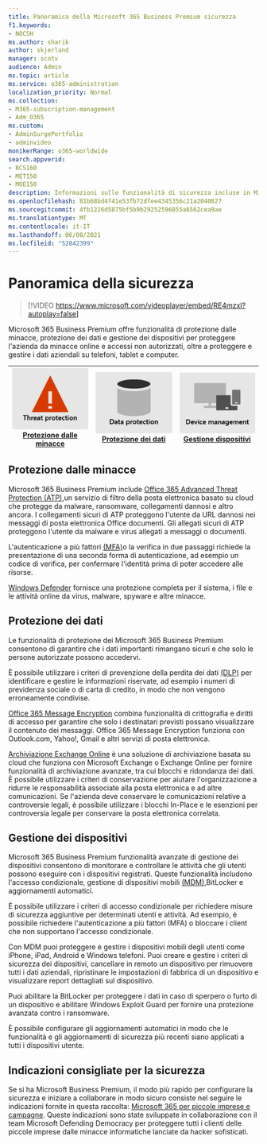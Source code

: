 ```yaml
---
title: Panoramica della Microsoft 365 Business Premium sicurezza
f1.keywords:
- NOCSH
ms.author: sharik
author: skjerland
manager: scotv
audience: Admin
ms.topic: article
ms.service: o365-administration
localization_priority: Normal
ms.collection:
- M365-subscription-management
- Adm_O365
ms.custom:
- AdminSurgePortfolio
- adminvideo
monikerRange: o365-worldwide
search.appverid:
- BCS160
- MET150
- MOE150
description: Informazioni sulle funzionalità di sicurezza incluse in Microsoft 365 per le aziende.
ms.openlocfilehash: 81b68bd4f41e53fb72dfee4345356c21a2040827
ms.sourcegitcommit: 4fb1226d5875bf5b9b29252596855a6562cea9ae
ms.translationtype: MT
ms.contentlocale: it-IT
ms.lasthandoff: 06/08/2021
ms.locfileid: "52842399"
---
```

# <a name="overview-of-security"></a>Panoramica della sicurezza

> [!VIDEO https://www.microsoft.com/videoplayer/embed/RE4mzxI?autoplay=false]

Microsoft 365 Business Premium offre funzionalità di protezione dalle minacce, protezione dei dati e gestione dei dispositivi per proteggere l'azienda da minacce online e accessi non autorizzati, oltre a proteggere e gestire i dati aziendali su telefoni, tablet e computer.

|![Protezione dalle minacce](../media/m365-business-security-threat-protection.png)<br/>[Protezione dalle minacce](#threat-protection)|![Collaborare con un client](../media/m365-business-security-data-protection.png) <br/>[Protezione dei dati](#data-protection) | ![Gestione dei dispositivi](../media/m365-business-security-device-management.png) <br/>[Gestione dispositivi](#device-management) |
|--|--|--|

## <a name="threat-protection"></a>Protezione dalle minacce

Microsoft 365 Business Premium include [Office 365 Advanced Threat Protection (ATP),](safe-links.md)un servizio di filtro della posta elettronica basato su cloud che protegge da malware, ransomware, collegamenti dannosi e altro ancora. I collegamenti sicuri di ATP proteggono l'utente da URL dannosi nei messaggi di posta elettronica Office documenti. Gli allegati sicuri di ATP proteggono l'utente da malware e virus allegati a messaggi o documenti.

L'autenticazione a più fattori [(MFA)](turn-on-mfa.md)o la verifica in due passaggi richiede la presentazione di una seconda forma di autenticazione, ad esempio un codice di verifica, per confermare l'identità prima di poter accedere alle risorse.

[Windows Defender](/windows/security/threat-protection/overview-of-threat-mitigations-in-windows-10) fornisce una protezione completa per il sistema, i file e le attività online da virus, malware, spyware e altre minacce.

## <a name="data-protection"></a>Protezione dei dati

Le funzionalità di protezione dei Microsoft 365 Business Premium consentono di garantire che i dati importanti rimangano sicuri e che solo le persone autorizzate possono accedervi.

È possibile utilizzare i criteri di prevenzione della perdita dei dati [(DLP)](set-up-dlp.md) per identificare e gestire le informazioni riservate, ad esempio i numeri di previdenza sociale o di carta di credito, in modo che non vengono erroneamente condivise.

[Office 365 Message Encryption](/microsoft-365/compliance/ome) combina funzionalità di crittografia e diritti di accesso per garantire che solo i destinatari previsti possano visualizzare il contenuto dei messaggi. Office 365 Message Encryption funziona con Outlook.com, Yahoo!, Gmail e altri servizi di posta elettronica.

[Archiviazione Exchange Online](/office365/servicedescriptions/exchange-online-archiving-service-description/exchange-online-archiving-service-description) è una soluzione di archiviazione basata su cloud che funziona con Microsoft Exchange o Exchange Online per fornire funzionalità di archiviazione avanzate, tra cui blocchi e ridondanza dei dati. È possibile utilizzare i criteri di conservazione per aiutare l'organizzazione a ridurre le responsabilità associate alla posta elettronica e ad altre comunicazioni. Se l'azienda deve conservare le comunicazioni relative a controversie legali, è possibile utilizzare i blocchi In-Place e le esenzioni per controversia legale per conservare la posta elettronica correlata.

## <a name="device-management"></a>Gestione dei dispositivi

Microsoft 365 Business Premium funzionalità avanzate di gestione dei dispositivi consentono di monitorare e controllare le attività che gli utenti possono eseguire con i dispositivi registrati. Queste funzionalità includono l'accesso condizionale, gestione di dispositivi mobili [(MDM),](/microsoft-365/admin/basic-mobility-security/manage-enrolled-devices)BitLocker e aggiornamenti automatici.

È possibile utilizzare i criteri di accesso condizionale per richiedere misure di sicurezza aggiuntive per determinati utenti e attività. Ad esempio, è possibile richiedere l'autenticazione a più fattori (MFA) o bloccare i client che non supportano l'accesso condizionale.

Con MDM puoi proteggere e gestire i dispositivi mobili degli utenti come iPhone, iPad, Android e Windows telefoni. Puoi creare e gestire i criteri di sicurezza dei dispositivi, cancellare in remoto un dispositivo per rimuovere tutti i dati aziendali, ripristinare le impostazioni di fabbrica di un dispositivo e visualizzare report dettagliati sul dispositivo.

Puoi abilitare la BitLocker per proteggere i dati in caso di sperpero o furto di un dispositivo e abilitare Windows Exploit Guard per fornire una protezione avanzata contro i ransomware.

È possibile configurare gli aggiornamenti automatici in modo che le funzionalità e gli aggiornamenti di sicurezza più recenti siano applicati a tutti i dispositivi utente.

## <a name="recommended-security-guidance"></a>Indicazioni consigliate per la sicurezza

Se si ha Microsoft Business Premium, il modo più rapido per configurare la sicurezza e iniziare a collaborare in modo sicuro consiste nel seguire le indicazioni fornite in questa raccolta: [Microsoft 365 per piccole imprese e campagne](../campaigns/index.md). Queste indicazioni sono state sviluppate in collaborazione con il team Microsoft Defending Democracy per proteggere tutti i clienti delle piccole imprese dalle minacce informatiche lanciate da hacker sofisticati.
